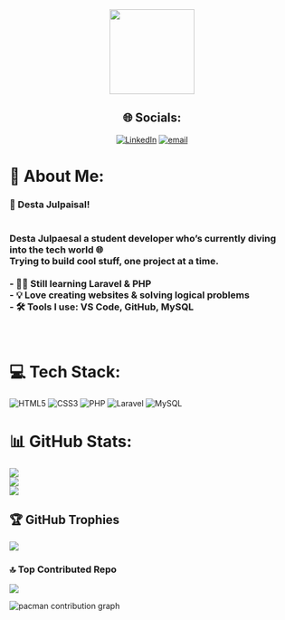 

<!--
**DestaJulpaesal/DestaJulpaesal** is a ✨ _special_ ✨ repository because its `README.md` (this file) appears on your GitHub profile.

Here are some ideas to get you started:

- 🔭 I’m currently working on ...
- 🌱 I’m currently learning ...
- 👯 I’m looking to collaborate on ...
- 🤔 I’m looking for help with ...
- 💬 Ask me about ...
🔭 I’m currently working on ...
- 📫 How to reach me: ...https://github.com/DestaJulpaesal/DestaJulpaesal.git
- 😄 Pronouns: ...
- ⚡ Fun fact: ...
-->
<!--🔭 I’m currently working on ...
- ⚡ Fun fact: ...
-->
<div align="center">
  <img height="150" src="https://media.giphy.com/media/M9gbBd9nbDrOTu1Mqx/giphy.gif"  />


## 🌐 Socials:
[![LinkedIn](https://img.shields.io/badge/LinkedIn-%230077B5.svg?logo=linkedin&logoColor=white)](https://linkedin.com/in/https://www.linkedin.com/public-profile/settings?lipi=urn%3Ali%3Apage%3Ad_flagship3_profile_self_edit_contact-info%3Bvr%2BQkfYGRdu8sGU3Eak6WA%3D%3D) [![email](https://img.shields.io/badge/Email-D14836?logo=gmail&logoColor=white)](mailto:julpaesaldesta@gmail.com) 

 </div>

# 💫 About Me:
### 👋 Desta Julpaisal!<br><br><br>Desta Julpaesal a student developer who’s currently diving into the tech world 🌐  <br>Trying to build cool stuff, one project at a time.<br><br>- 👨‍🎓 Still learning Laravel & PHP<br>- 💡 Love creating websites & solving logical problems<br>- 🛠️ Tools I use: VS Code, GitHub, MySQL<br><br><br>


# 💻 Tech Stack:
![HTML5](https://img.shields.io/badge/html5-%23E34F26.svg?style=for-the-badge&logo=html5&logoColor=white) ![CSS3](https://img.shields.io/badge/css3-%231572B6.svg?style=for-the-badge&logo=css3&logoColor=white) ![PHP](https://img.shields.io/badge/php-%23777BB4.svg?style=for-the-badge&logo=python&logoColor=ffdd54) ![Laravel](https://img.shields.io/badge/laravel-%23FF2D20.svg?style=for-the-badge&logo=laravel&logoColor=white) ![MySQL](https://img.shields.io/badge/mysql-4479A1.svg?style=for-the-badge&logo=mysql&logoColor=white)
# 📊 GitHub Stats:
![](https://github-readme-stats.vercel.app/api?username=DestaJulpaesal&theme=github_dark&hide_border=false&include_all_commits=false&count_private=false)<br/>
![](https://nirzak-streak-stats.vercel.app/?user=DestaJulpaesal&theme=github_dark&hide_border=false)<br/>
![](https://github-readme-stats.vercel.app/api/top-langs/?username=DestaJulpaesal&theme=github_dark&hide_border=false&include_all_commits=false&count_private=false&layout=compact)

## 🏆 GitHub Trophies
![](https://github-profile-trophy.vercel.app/?username=DestaJulpaesal&theme=vision-friendly-dark&no-frame=false&no-bg=true&margin-w=4)

### 🔝 Top Contributed Repo
![](https://github-contributor-stats.vercel.app/api?username=DestaJulpaesal&limit=5&theme=dark&combine_all_yearly_contributions=true)

<picture>
  <source media="(prefers-color-scheme: dark)" srcset="https://raw.githubusercontent.com/DestaJulpaesal/DestaJulpaesal/output/pacman-contribution-graph-dark.svg">
  <source media="(prefers-color-scheme: light)" srcset="https://raw.githubusercontent.com/DestaJulpaesal/DestaJulpaesal/output/pacman-contribution-graph.svg">
  <img alt="pacman contribution graph" src="https://raw.githubusercontent.com/DestaJulpaesal/DestaJulpaesal/output/pacman-contribution-graph.svg">
</picture>


<!-- Proudly created with GPRM ( https://gprm.itsvg.in ) -->